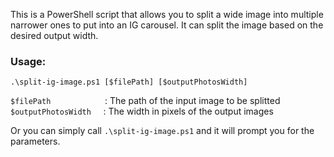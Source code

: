 This is a PowerShell script that allows you to split a wide image into multiple narrower ones to put into an IG carousel.
It can split the image based on the desired output width.

### Usage:

``.\split-ig-image.ps1 [$filePath] [$outputPhotosWidth]``

``$filePath``&nbsp;&nbsp;&nbsp;&nbsp;&nbsp;&nbsp;&nbsp;&nbsp;&nbsp;&nbsp;&nbsp;&nbsp;&nbsp;&nbsp;&nbsp;&nbsp;&nbsp;&nbsp;&nbsp;&nbsp;&nbsp;&nbsp;: The path of the input image to be splitted  
``$outputPhotosWidth``&nbsp;&nbsp;&nbsp;&nbsp;&nbsp;: The width in pixels of the output images

Or you can simply call ``.\split-ig-image.ps1`` and it will prompt you for the parameters.
